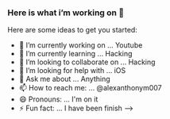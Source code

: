 ### Here is what i’m working on 👋


Here are some ideas to get you started:

- 🔭 I’m currently working on ... Youtube
- 🌱 I’m currently learning ... Hacking
- 👯 I’m looking to collaborate on ... Hacking 
- 🤔 I’m looking for help with ... iOS
- 💬 Ask me about ... Anything 
- 📫 How to reach me: ... @alexanthonym007
- 😄 Pronouns: ... I'm on it
- ⚡ Fun fact: ... I have been finish
-->

